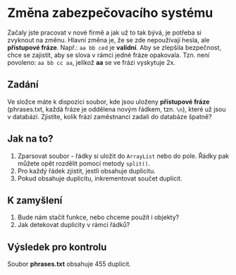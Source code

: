 # Změna zabezpečovacího systému
Začaly jste pracovat v nové firmě a jak už to tak bývá, je potřeba si zvyknout na změnu. Hlavní změna je, že se zde nepoužívají hesla, ale __přístupové fráze__. Např.: `aa bb ced` je __validní__. Aby se zlepšila bezpečnost, chce se zajistit, aby se slova v rámci jedné fráze opakovala. Tzn. není povoleno: `aa bb cc aa`, jelikož __aa__ se ve frázi vyskytuje 2x.

## Zadání
Ve složce máte k dispozici soubor, kde jsou uloženy __přístupové fráze__ (phrases.txt, každá fráze je oddělena novým řádkem, tzn. `\n`), které už jsou v databázi. Zjistíte, kolik frází zaměstnanci zadali do databáze špatně?

## Jak na to?
1) Zparsovat soubor - řádky si uložit do `ArrayList` nebo do pole. Řádky pak můžete opět rozdělit pomocí metody `split()`.
2) Pro každý řádek zjistit, jestli obsahuje duplicitu. 
3) Pokud obsahuje duplicitu, inkrementovat součet duplicit.

## K zamyšlení
1) Bude nám stačit funkce, nebo chceme použít i objekty?
2) Jak detekovat duplicity v rámci řádků?

## Výsledek pro kontrolu
Soubor __phrases.txt__ obsahuje 455 duplicit.
